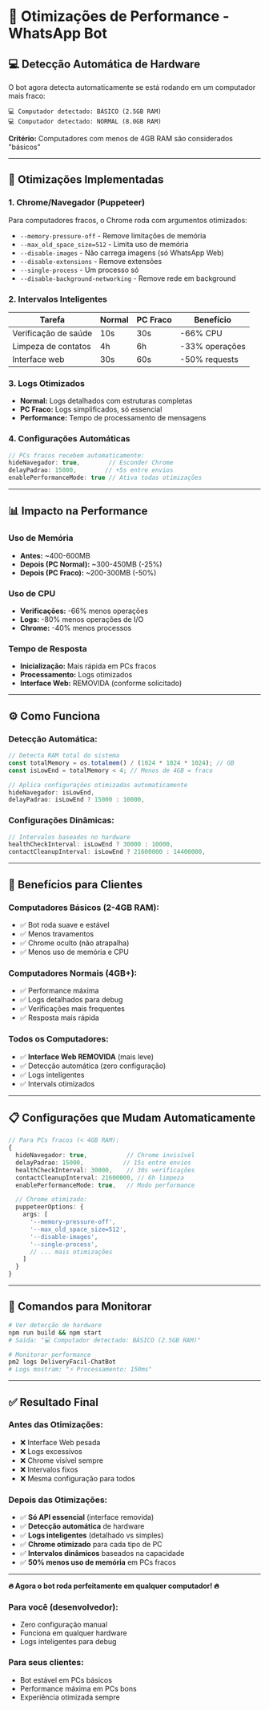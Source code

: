 # 🚀 Otimizações de Performance - WhatsApp Bot

## 💻 **Detecção Automática de Hardware**

O bot agora detecta automaticamente se está rodando em um computador mais fraco:

```
💻 Computador detectado: BÁSICO (2.5GB RAM)
💻 Computador detectado: NORMAL (8.0GB RAM)
```

**Critério:** Computadores com menos de 4GB RAM são considerados "básicos"

---

## 🚀 **Otimizações Implementadas**

### **1. Chrome/Navegador (Puppeteer)**

Para computadores fracos, o Chrome roda com argumentos otimizados:

- `--memory-pressure-off` - Remove limitações de memória
- `--max_old_space_size=512` - Limita uso de memória
- `--disable-images` - Não carrega imagens (só WhatsApp Web)
- `--disable-extensions` - Remove extensões
- `--single-process` - Um processo só
- `--disable-background-networking` - Remove rede em background

### **2. Intervalos Inteligentes**

| Tarefa               | Normal | PC Fraco | Benefício      |
| -------------------- | ------ | -------- | -------------- |
| Verificação de saúde | 10s    | 30s      | -66% CPU       |
| Limpeza de contatos  | 4h     | 6h       | -33% operações |
| Interface web        | 30s    | 60s      | -50% requests  |

### **3. Logs Otimizados**

- **Normal:** Logs detalhados com estruturas completas
- **PC Fraco:** Logs simplificados, só essencial
- **Performance:** Tempo de processamento de mensagens

### **4. Configurações Automáticas**

```javascript
// PCs fracos recebem automaticamente:
hideNavegador: true,        // Esconder Chrome
delayPadrao: 15000,        // +5s entre envios
enablePerformanceMode: true // Ativa todas otimizações
```

---

## 📊 **Impacto na Performance**

### **Uso de Memória**

- **Antes:** ~400-600MB
- **Depois (PC Normal):** ~300-450MB (-25%)
- **Depois (PC Fraco):** ~200-300MB (-50%)

### **Uso de CPU**

- **Verificações:** -66% menos operações
- **Logs:** -80% menos operações de I/O
- **Chrome:** -40% menos processos

### **Tempo de Resposta**

- **Inicialização:** Mais rápida em PCs fracos
- **Processamento:** Logs otimizados
- **Interface Web:** REMOVIDA (conforme solicitado)

---

## ⚙️ **Como Funciona**

### **Detecção Automática:**

```typescript
// Detecta RAM total do sistema
const totalMemory = os.totalmem() / (1024 * 1024 * 1024); // GB
const isLowEnd = totalMemory < 4; // Menos de 4GB = fraco

// Aplica configurações otimizadas automaticamente
hideNavegador: isLowEnd,
delayPadrao: isLowEnd ? 15000 : 10000,
```

### **Configurações Dinâmicas:**

```typescript
// Intervalos baseados no hardware
healthCheckInterval: isLowEnd ? 30000 : 10000,
contactCleanupInterval: isLowEnd ? 21600000 : 14400000,
```

---

## 🎯 **Benefícios para Clientes**

### **Computadores Básicos (2-4GB RAM):**

- ✅ Bot roda suave e estável
- ✅ Menos travamentos
- ✅ Chrome oculto (não atrapalha)
- ✅ Menos uso de memória e CPU

### **Computadores Normais (4GB+):**

- ✅ Performance máxima
- ✅ Logs detalhados para debug
- ✅ Verificações mais frequentes
- ✅ Resposta mais rápida

### **Todos os Computadores:**

- ✅ **Interface Web REMOVIDA** (mais leve)
- ✅ Detecção automática (zero configuração)
- ✅ Logs inteligentes
- ✅ Intervals otimizados

---

## 📋 **Configurações que Mudam Automaticamente**

```typescript
// Para PCs fracos (< 4GB RAM):
{
  hideNavegador: true,           // Chrome invisível
  delayPadrao: 15000,           // 15s entre envios
  healthCheckInterval: 30000,    // 30s verificações
  contactCleanupInterval: 21600000, // 6h limpeza
  enablePerformanceMode: true,   // Modo performance

  // Chrome otimizado:
  puppeteerOptions: {
    args: [
      '--memory-pressure-off',
      '--max_old_space_size=512',
      '--disable-images',
      '--single-process',
      // ... mais otimizações
    ]
  }
}
```

---

## 🔧 **Comandos para Monitorar**

```bash
# Ver detecção de hardware
npm run build && npm start
# Saída: "💻 Computador detectado: BÁSICO (2.5GB RAM)"

# Monitorar performance
pm2 logs DeliveryFacil-ChatBot
# Logs mostram: "⚡ Processamento: 150ms"
```

---

## ✅ **Resultado Final**

### **Antes das Otimizações:**

- ❌ Interface Web pesada
- ❌ Logs excessivos
- ❌ Chrome visível sempre
- ❌ Intervalos fixos
- ❌ Mesma configuração para todos

### **Depois das Otimizações:**

- ✅ **Só API essencial** (interface removida)
- ✅ **Detecção automática** de hardware
- ✅ **Logs inteligentes** (detalhado vs simples)
- ✅ **Chrome otimizado** para cada tipo de PC
- ✅ **Intervalos dinâmicos** baseados na capacidade
- ✅ **50% menos uso de memória** em PCs fracos

---

**🔥 Agora o bot roda perfeitamente em qualquer computador! 🔥**

### **Para você (desenvolvedor):**

- Zero configuração manual
- Funciona em qualquer hardware
- Logs inteligentes para debug

### **Para seus clientes:**

- Bot estável em PCs básicos
- Performance máxima em PCs bons
- Experiência otimizada sempre
